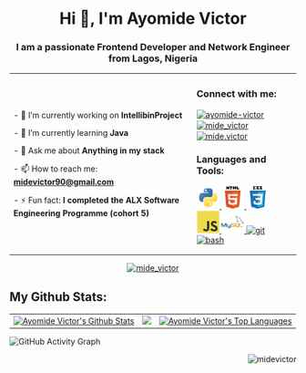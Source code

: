 <h1 align="center">Hi 👋, I'm Ayomide Victor</h1>
<h3 align="center">I am a passionate Frontend Developer and Network Engineer from Lagos, Nigeria</h3>

<table>
  <tr>
    <td>
      <p>- 🔭 I’m currently working on <b>IntellibinProject</b></p>
      <p>- 🌱 I’m currently learning <b>Java</b></p>
      <p>- 💬 Ask me about <b>Anything in my stack</b></p>
      <p>- 📫 How to reach me: <b><a href=mailto:midevictor90@gmail.com alt=email>midevictor90@gmail.com</a></b></p>
      <p>- ⚡ Fun fact: <b>I completed the ALX Software Engineering Programme (cohort 5)</b></p>
    </td>
    <td>
      <h3 align="left">Connect with me:</h3>
      <p align="left">
      <a href="https://linkedin.com/in/ayomide-victor" target="blank"><img align="center" src="https://raw.githubusercontent.com/rahuldkjain/github-profile-readme-generator/master/src/images/icons/Social/linked-in-alt.svg" alt="ayomide-victor" height="30" width="40" /></a>
      <a href="https://twitter.com/mide_victor" target="blank"><img align="center" src="https://raw.githubusercontent.com/rahuldkjain/github-profile-readme-generator/master/src/images/icons/Social/twitter.svg" alt="mide_victor" height="30" width="40" /></a>
      <a href="https://instagram.com/mide.victor" target="blank"><img align="center" src="https://raw.githubusercontent.com/rahuldkjain/github-profile-readme-generator/master/src/images/icons/Social/instagram.svg" alt="mide.victor" height="30" width="40" /></a>
      </p>
      <h3 align="left">Languages and Tools:</h3>
      <p align="left"> 
      <a href="https://www.python.org" target="_blank" rel="noreferrer"> <img src="https://raw.githubusercontent.com/devicons/devicon/master/icons/python/python-original.svg" alt="python" width="40" height="40"/> </a> 
      <a href="https://www.w3.org/html/" target="_blank" rel="noreferrer"> <img src="https://raw.githubusercontent.com/devicons/devicon/master/icons/html5/html5-original-wordmark.svg" alt="html5" width="40" height="40"/> </a> 
      <a href="https://www.w3schools.com/css/" target="_blank" rel="noreferrer"> <img src="https://raw.githubusercontent.com/devicons/devicon/master/icons/css3/css3-original-wordmark.svg" alt="css3" width="40" height="40"/> </a> 
      <a href="https://developer.mozilla.org/en-US/docs/Web/JavaScript" target="_blank" rel="noreferrer"> <img src="https://raw.githubusercontent.com/devicons/devicon/master/icons/javascript/javascript-original.svg" alt="javascript" width="40" height="40"/> </a> 
      <a href="https://www.mysql.com/" target="_blank" rel="noreferrer"> <img src="https://raw.githubusercontent.com/devicons/devicon/master/icons/mysql/mysql-original-wordmark.svg" alt="mysql" width="40" height="40"/> </a> 
      <a href="https://git-scm.com/" target="_blank" rel="noreferrer"> <img src="https://www.vectorlogo.zone/logos/git-scm/git-scm-icon.svg" alt="git" width="40" height="40"/> </a>
      <a href="https://www.gnu.org/software/bash/" target="_blank" rel="noreferrer"> <img src="https://www.vectorlogo.zone/logos/gnu_bash/gnu_bash-icon.svg" alt="bash" width="40" height="40"/> </a>  
      </p>    
    </td>
  </tr>
</table>

<p align="center"> <a href="https://twitter.com/mide_victor" target="blank"><img src="https://img.shields.io/twitter/follow/mide_victor?logo=twitter&style=for-the-badge" alt="mide_victor" /></a> </p>

## My Github Stats:

<table>
  <tr>
    <td>
       <a href="https://github.com/midevictor"><img alt="Ayomide Victor's Github Stats" src="https://github-readme-stats.vercel.app/api?username=midevictor&show_icons=true&count_private=true&theme=react&hide_border=true&bg_color=1d2a3a" /></a>
    </td>
    <td>
       <a href="http://www.github.com/midevictor"><img src="https://github-readme-streak-stats.herokuapp.com/?user=midevictor&stroke=ffffff&background=1d2a3a&ring=5BCDEC&fire=5BCDEC&currStreakNum=ffffff&currStreakLabel=5BCDEC&sideNums=ffffff&sideLabels=ffffff&dates=ffffff&hide_border=true" /></a>
    </td>
    <td>
      <a href="https://github.com/midevictor"><img alt="Ayomide Victor's Top Languages" src="https://github-readme-stats.vercel.app/api/top-langs/?username=midevictor&langs_count=6&count_private=true&layout=compact&theme=react&hide_border=true&bg_color=1d2a3a"/></a>
    </td>
  </tr>
</table>

![GitHub Activity Graph](https://activity-graph.herokuapp.com/graph?username=midevictor&bg_color=1d2a3a&color=5BCDEC&line=5BCDEC&point=FFFFFF&hide_border=true)

<p align="right"> <img src="https://komarev.com/ghpvc/?username=midevictor&label=Profile%20views&color=0e75b6&style=flat" alt="midevictor" /> </p>


<!--
<p><img align="left" src="https://github-readme-stats.vercel.app/api/top-langs?username=midevictor&show_icons=true&locale=en&layout=compact" alt="midevictor" /></p>
<p>&nbsp;<img align="center" src="https://github-readme-stats.vercel.app/api?username=midevictor&show_icons=true&locale=en" alt="midevictor" /></p>
<p><img align="center" src="https://github-readme-streak-stats.herokuapp.com/?user=midevictor&" alt="midevictor" /></p>
-->

<!--<p align="left"> <a href="https://github.com/ryo-ma/github-profile-trophy"><img src="https://github-profile-trophy.vercel.app/?username=midevictor" alt="midevictor" /></a> </p>-->
